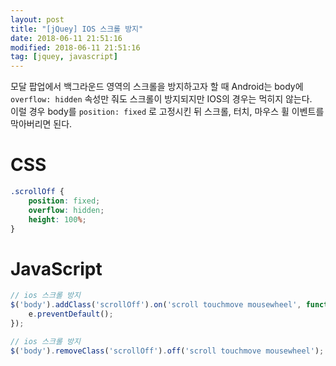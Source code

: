 ```yaml
---
layout: post
title: "[jQuey] IOS 스크롤 방지"
date: 2018-06-11 21:51:16
modified: 2018-06-11 21:51:16
tag: [jquey, javascript]
---
```


모달 팝업에서 백그라운드 영역의 스크롤을 방지하고자 할 때 Android는 body에 `overflow: hidden` 속성만 줘도 스크롤이 방지되지만 IOS의 경우는 먹히지 않는다.  
이럴 경우 body를 `position: fixed` 로 고정시킨 뒤 스크롤, 터치, 마우스 휠 이벤트를 막아버리면 된다.

# CSS
```css
.scrollOff {
    position: fixed;
    overflow: hidden;
    height: 100%;
}
```

# JavaScript
```javascript
// ios 스크롤 방지
$('body').addClass('scrollOff').on('scroll touchmove mousewheel', function (e) {
    e.preventDefault();
});

// ios 스크롤 방지
$('body').removeClass('scrollOff').off('scroll touchmove mousewheel');
```
